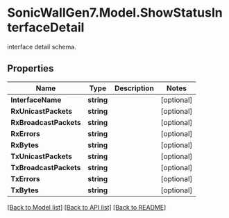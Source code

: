 # SonicWallGen7.Model.ShowStatusInterfaceDetail
interface detail schema.

## Properties

Name | Type | Description | Notes
------------ | ------------- | ------------- | -------------
**InterfaceName** | **string** |  | [optional] 
**RxUnicastPackets** | **string** |  | [optional] 
**RxBroadcastPackets** | **string** |  | [optional] 
**RxErrors** | **string** |  | [optional] 
**RxBytes** | **string** |  | [optional] 
**TxUnicastPackets** | **string** |  | [optional] 
**TxBroadcastPackets** | **string** |  | [optional] 
**TxErrors** | **string** |  | [optional] 
**TxBytes** | **string** |  | [optional] 

[[Back to Model list]](../README.md#documentation-for-models) [[Back to API list]](../README.md#documentation-for-api-endpoints) [[Back to README]](../README.md)

